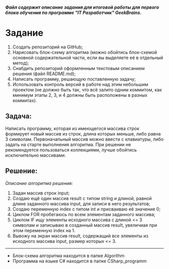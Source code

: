 **_Файл содержит описание задания для итоговой работы для  первого блока обучения по программе "IT Разработчик" GeekBrains._**

# Задание 
1. Создать репозиторий на GitHub;
2. Нарисовать блок-схему алгоритма (можно обойтись блок-схемой основной содержательной части, если вы выделяете её в отдельный метод);
3. Снабдить репозиторий оформленным текстовым описанием решения (файл README.md);
4. Написать программу, решающую поставленную задачу;
5. Использовать контроль версий в работе над этим небольшим проектом (не должно быть так, что всё залито одним коммитом, как минимум этапы 2, 3, и 4 должны быть расположены в разных коммитах).

## Задача: 
Написать программу, которая из имеющегося массива строк формирует новый массив из строк, длина которых меньше, либо равна 3 символам. Первоначальный массив можно ввести с клавиатуры, либо задать на старте выполнения алгоритма. При решении не рекомендуется пользоваться коллекциями, лучше обойтись исключительно массивами.
 

## Решение:
_Описание алгоритма решения:_
1. Задан массив строк input;
2. Создаю ещё один массив result с типом string и длиной, равной длине заданного массива input, для записи в него результатов; 
3. Создаю переменную index с типом int и присваиваю её значение 0;
4. Циклом FOR пробегаюсь по всем элементам заданного массива;
5. Циклом IF ищу элементы исходного массива с длиной <= 3 символам и записываю в созданный массив result, увеличиая при этом переменную index на 1.
6. Вывожу на экран массив result, содержащий все элементы из исходного массива input, размер которых <= 3.
___
* Блок-схема алгоритма находится в папке Algorithm
* Программа на языке C# находится в папке CSharp_programm